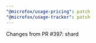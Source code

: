 ```yaml
---
"@microfox/usage-pricing": patch
"@microfox/usage-tracker": patch
---
```


Changes from PR #397: shard
